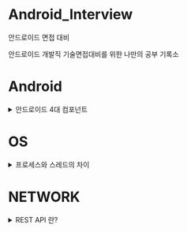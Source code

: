 # Android_Interview
안드로이드 면접 대비

안드로이드 개발직 기술면접대비를 위한 나만의 공부 기록소

# Android
<details>
<summary>안드로이드 4대 컴포넌트</summary>
<br>
안드로이드 4대 컴포넌트란??<br>
<br>
컴포넌트란 구성요소를 의미한다.<br>
다시 말해서 안드로이드 4대 컴포넌트란 안드로이드 앱을 구성하는데 필요한 4개의 요소를 의미한다. 안드로이드 4대 컴포넌트에는 액티비티(Activity), 서비스(Service), 방송 수신자(Broadcast Receiver), 콘텐트 제공자(Content Provider)가 있다.<br>

 - 각 컴포넌트는 독립적으로 존재한다.
 - 각 컴포넌트들은 고유의 기능을 수행한다.
 - 각 컴포넌트들은 인텐트를 통해 서로 상호작용한다.

## 1. 액티비티(Activity)
**사용자와 상호작용**을 담당하는 인터페이스입니다.<br>
액티비티는 **생명주기(Life Cycle)** 관련 메서드들을 재정의하여 원하는 기능들을 구현할 수 있습니다.<br>

 - 액티비티는 사용자가 Application과 상호작용하며 실제로 사용자에게 보이는 화면을 의미합니다.
 - 액티비티는 인텐트(Intent)를 통해 다른 Application의 액티비티를 호출할 수 있습니다.
 - 2개이상의 액티비티를 동시에 Display 할 수 없습니다.
 - 1개 이상의 View(텍스트,버튼,이미지) 또는 ViewGroup(레이아웃)을 포합합니다.
 - 반드시 Application에는 하나 이상의 액티비티가 있어야 합니다.
 - 액티비티 내에 프래그먼트(Fragment)를 추가하여 화면을 분할시킬 수 있습니다.

## 2. 서비스(Service)
서비스는 액티비티와 반대로 사용자와 직접적으로 상호작용하는 요소는 아니다.<br>
다만, **백그라운드(BackGround)에서 어떠한 작업**을 처리하기 위해서 주로 사용한다.<br>

 - Application이 종료되어도 BackGround에서 동작하는 컴포넌트이다.
 - 음악 앱을 예시로 들 경우 앱을 종료 해도, 음악은 계속 재생되며, 타이머의 앱의 경우도 타이머 앱을 종료할 경우 타이머는 계속 흘러간다. 즉, 애플리케이션이 종료되어도 이미 시작된 서비스는 백그라운드에서 계속 동작한다.
 - 네트워크(Network)와 연동이 가능하다.
 - 액티비티와 서비스는 Ui스레드라고 불리는 동일한 애플리케이션 스레드로 실행됩니다.
 

## 3. 방송 수신자(Broadcast Receiver)
방송수신자는 안드로이드 OS로부터 발생하는 **각종이벤트와 정보를 받아 핸들링**하는 컴포넌트이다.<br>
안드로이드 디바이스의 특수한 상황에 대응하기 위해서 사용된다. 여기서 말하는 특수한 상황이란,<br>
시스템 부팅시 앱 초기화, 네트워크 끊김같은 특수한 상황에대한 처리 그리고 배터리 부족 알림, 문자수신같은 정보를 받아서 하는 처리이다.

 - 거의 대부분 Ui를 가지지 않는다. 수신기를 통해 디바이스 상황을 감시하다가 이벤트가 발생하면 해당 이벤트에 맞게 정의한 작업들을 수행하는 역할을 한다.
 - 특정한 상황을 제외하고는 브로드캐스트는 시스템에서 시작된다.

## 4. 콘텐트 제공자(Content Provider)
콘텐트 제공자는 **데이터를 관리하고 다른 Application의 데이터를 제공하는데 사용**되는 컴포넌트이다.<br>
특정한 Application이 사용하고 있는 DB를 공유하기 위해 사용하며 애플리케이션 간의 데이터 공유를 위해 표준화된 인터페이스를 제공합니다.
 - SQLite DB/ Web/ 파일 입출력 등을 통해서 데이터를 관리합니다.
 - 외부 어플리케이션이 현재 실행중인 Application 내에 있는 데이터베이스에 함부로 접근하지 못하게 할 수 있으면서 나 자신이 공개하고 공유하고 싶은 데이터만 공유할 수 있도록 도와줍니다.
 - 작은 데이터들은 인텐트(intent)로 Application끼리 데이터를 서로 공유가 가능하지만 콘테트 프로바이더는 음악 또는 사진 파일 등과 같이 용량이 큰 데이터들을 공유하는데 적합합니다.
 - 프로바이더는 데이터의 Read, Write에 대한 퍼미션이 있어야 Application에 접근이 가능합니다.
 - 데이터베이스에서 흔히 사용되는 CRUD 원칙을 준수한다.

</details>

# OS
<details>
<summary>프로세스와 스레드의 차이</summary>

## 프로세스
프로그램을 실행하는 순간 해당 파일은 컴퓨터 메모리에 올라가게 되고, 이 상태를 동적(動的)인 상태라고 하며 이 상태의 프로그램을 프로세스라고 한다.

## 스레드
과거에는 프로그램을 실행시킬 때 실행시작부터 실행 끝까지 하나의 프로세스만으로 운영을 하였다. 하지만 시간이 흐를수록 더욱 복잡해지는 프로그램으로 인해 하나의 프로세스만으론 운영이 벅차게 되었다. 그래서 한 프로그램을 처리하기위해 여러개의 프로세스를 만들게 되었다. 하지만 프로세스마다 자신에게 할당된 메모리 내의 정보에만 접근할 수 있도록 제약을 두고있고, 이를 이를 벗어나는 정보에 접근하려면 오류가 발생한다.
이에 탄생한 개념이 스레드이다.
스레드는 프로세스의 코드에 정의된 절차에 따라 실행되는 특정한 수행 경로다.
스레드는 위에서 언급한 프로세스 특성의 한계를 해결하기위해 만들어진 개념이기에 다른 스레드와 메모리를 공유하며 작동한다.

## 차이점
프로세스와 스레드는 개념의 범위부터 다르다. 스레드는 프로세스 안에 포함되어 있기 때문이다. <br><br>

운영체제가 프로세스에게 Code/Data/Stack/Heap 메모리 영역을 할당해 주고 최소 작업 단위로 삼는 반면, 스레드는 프로세스 내에서 Stack 메모리 영역을 제외한 다른 메모리 영역을 같은 프로세스 내 다른 스레드와 공유한다.<br><br>

프로세스는 다른 프로세스와 정보를 공유하려면 IPC를 사용하는 등의 번거로운 과정을 거쳐야 하지만, 스레드는 기본 구조 자체가 메모리를 공유하는 구조이기 때문에 다른 스레드와 정보 공유가 쉽다. 때문에 멀티태스킹보다 멀티스레드가 자원을 아낄 수 있게 된다. 다만 스레드의 스케줄링은 운영체제가 처리하지 않기 때문에 프로그래머가 직접 동기화 문제에 대응할 수 있어야 한다.

</details>

# NETWORK

<details>

<summary>REST API 란?</summary>

REST란? <br>
Representational State Transfer의 약자로 자원을 이름으로 구분하여 해당 자원의 상태를 주고받는 모든 것을 의미한다. 즉, 자원의 표현에 의한 상태 전달이다.<br>
HTTP URI 를 통해 자원(Resource)을 명시하고, HTTP Method(POST, GET, PUT DELETE) 를 통해 해당 자원에 대한 CRUD Operation을 적용하는 것을 의미하고 기본적으로 웹의 기존 기술과 HTTP 프로토콜을 그대로 활용하기 때문에 웹의 장점을 최대한 활용할 수 있는 아키텍쳐 스타일이며, 네트워크 상에서 Client 와 Server 사이의 통신 방식 중 하나이다.

CRUD Operation
 - Create : 생성(POST)
 - Read : 조회(GET)
 - Udate : 수정(PUT)
 - Delete : 삭제(DELETE)
 - HEAD : header 정보 조회(HEAD)

<br>
API란<br>
데이터와 기능의 집합을 제공하여 컴퓨터 프로그램간 상호작용을 촉진하며, 서로 정보를 교환가능 하도록 하는 것이다.
<br>
즉 RESTAPI란, REST를 기반으로 서비스 API를 구현한 것이다.<br>
RESTAPI에는 설계기본규칙이 존재한다.<br><br>
 1. 슬랙시 구분자는 계층관계를 나타내는데 사용한다.<br>
 2. URI 마지막 문자로 슬래시를 포함하지 않는다.<br>
 3. 하이픈은 URI의 가독성을 높이는데 사용한다.<br>
 4. 밑줄은 사용하지 않는다.<br>
 5. URI경로에는 소문자가 적합하지 않다.<br>
 6. 파일 확장자는 URI에 포함하지 않는다.<br>

</details>